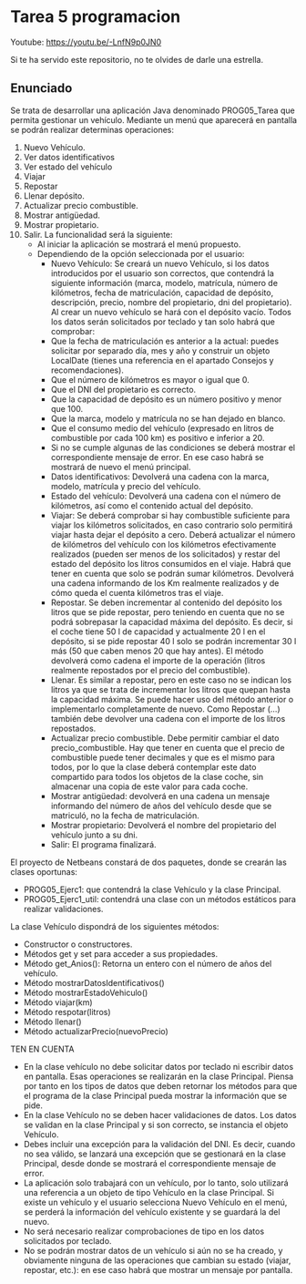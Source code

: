 # Tarea 5 programacion 

Youtube: https://youtu.be/-LnfN9p0JN0

Si te ha servido este repositorio, no te olvides de darle una estrella.

## Enunciado

Se trata de desarrollar una aplicación Java denominado PROG05_Tarea que permita gestionar un vehículo. Mediante un menú que aparecerá en pantalla se podrán realizar determinas operaciones:
1. Nuevo Vehículo.
2. Ver datos identificativos
3. Ver estado del vehículo
4. Viajar
5. Repostar
6. Llenar depósito.
7. Actualizar precio combustible.
8. Mostrar antigüedad.
9. Mostrar propietario.
10. Salir.
La funcionalidad será la siguiente:
    - Al iniciar la aplicación se mostrará el menú propuesto.
    - Dependiendo de la opción seleccionada por el usuario:
        - Nuevo Vehículo: Se creará un nuevo Vehículo, si los datos introducidos por el usuario son correctos, que contendrá la siguiente información (marca, modelo, matrícula, número de kilómetros, fecha de matriculación, capacidad de depósito, descripción, precio, nombre del propietario, dni del propietario). Al crear un nuevo vehículo se hará con el depósito vacío. Todos los datos serán solicitados por teclado y tan solo habrá que comprobar:
        - Que la fecha de matriculación es anterior a la actual: puedes solicitar por separado día, mes y año y construir un objeto LocalDate (tienes una referencia en el apartado Consejos y recomendaciones).
        - Que el número de kilómetros es mayor o igual que 0.
        - Que el DNI del propietario es correcto.
        - Que la capacidad de depósito es un número positivo y menor que 100.
        - Que la marca, modelo y matrícula no se han dejado en blanco.
        - Que el consumo medio del vehículo (expresado en litros de combustible por cada 100 km) es positivo e inferior a 20.
        - Si no se cumple algunas de las condiciones se deberá mostrar el correspondiente mensaje de error. En ese caso habrá se mostrará de nuevo el menú principal.
        - Datos identificativos: Devolverá una cadena con la marca, modelo, matrícula y precio del vehículo.
        - Estado del vehículo: Devolverá una cadena con el número de kilómetros, así como el contenido actual del depósito.
        - Viajar: Se deberá comprobar si hay combustible suficiente para viajar los kilómetros solicitados, en caso contrario solo permitirá viajar hasta dejar el depósito a cero. Deberá actualizar el número de kilómetros del vehículo con los kilómetros efectivamente realizados (pueden ser menos de los solicitados) y restar del estado del depósito los litros consumidos en el viaje. Habrá que tener en cuenta que solo se podrán sumar kilómetros. Devolverá una cadena informando de los Km realmente realizados y de cómo queda el cuenta kilómetros tras el viaje.
        - Repostar. Se deben incrementar al contenido del depósito los litros que se pide repostar, pero teniendo en cuenta que no se podrá sobrepasar la capacidad máxima del depósito. Es decir, si el coche tiene 50 l de capacidad y actualmente 20 l en el depósito, si se pide repostar 40 l solo se podrán incrementar 30 l más (50 que caben menos 20 que hay antes). El método devolverá como cadena el importe de la operación (litros realmente repostados por el precio del combustible).
        - Llenar. Es similar a repostar, pero en este caso no se indican los litros ya que se trata de incrementar los litros que quepan hasta la capacidad máxima. Se puede hacer uso del método anterior o implementarlo completamente de nuevo. Como Repostar (…) también debe devolver una cadena con el importe de los litros repostados.
        - Actualizar precio combustible. Debe permitir cambiar el dato precio_combustible. Hay que tener en cuenta que el precio de combustible puede tener decimales y que es el mismo para todos, por lo que la clase deberá contemplar este dato compartido para todos los objetos de la clase coche, sin almacenar una copia de este valor para cada coche.
        - Mostrar antigüedad: devolverá en una cadena un mensaje informando del número de años del vehículo desde que se matriculó, no la fecha de matriculación.
        - Mostrar propietario: Devolverá el nombre del propietario del vehículo junto a su dni.
        - Salir: El programa finalizará.

El proyecto de Netbeans constará de dos paquetes, donde se crearán las clases oportunas:
- PROG05_Ejerc1: que contendrá la clase Vehículo y la clase Principal.
- PROG05_Ejerc1_util: contendrá una clase con un métodos estáticos para realizar validaciones.

La clase Vehículo dispondrá de los siguientes métodos:
- Constructor o constructores.
- Métodos get y set para acceder a sus propiedades.
- Método get_Anios(): Retorna un entero con el número de años del vehículo.
- Método mostrarDatosIdentificativos()
- Método mostrarEstadoVehiculo()
- Método viajar(km)
- Método respotar(litros)
- Método llenar()
- Método actualizarPrecio(nuevoPrecio)

TEN EN CUENTA
- En la clase vehículo no debe solicitar datos por teclado ni escribir datos en pantalla. Esas operaciones se realizarán en la clase Principal. Piensa por tanto en los tipos de datos que deben retornar los métodos para que el programa de la clase Principal pueda mostrar la información que se pide.
- En la clase Vehículo no se deben hacer validaciones de datos. Los datos se validan en la clase Principal y si son correcto, se instancia el objeto Vehículo.
- Debes incluir una excepción para la validación del DNI. Es decir, cuando no sea válido, se lanzará una excepción que se gestionará en la clase Principal, desde donde se mostrará el correspondiente mensaje de error.
- La aplicación solo trabajará con un vehículo, por lo tanto, solo utilizará una referencia a un objeto de tipo Vehículo en la clase Principal. Si existe un vehículo y el usuario selecciona Nuevo Vehículo en el menú, se perderá la información del vehículo existente y se guardará la del nuevo.
- No será necesario realizar comprobaciones de tipo en los datos solicitados por teclado.
- No se podrán mostrar datos de un vehículo si aún no se ha creado, y obviamente ninguna de las operaciones que cambian su estado (viajar, repostar, etc.): en ese caso habrá que mostrar un mensaje por pantalla. 